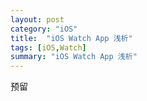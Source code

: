 ```yaml
---    
layout: post    
category: "iOS"    
title:  "iOS Watch App 浅析"    
tags: [iOS,Watch]    
summary: "iOS Watch App 浅析"    
---    
```


预留


